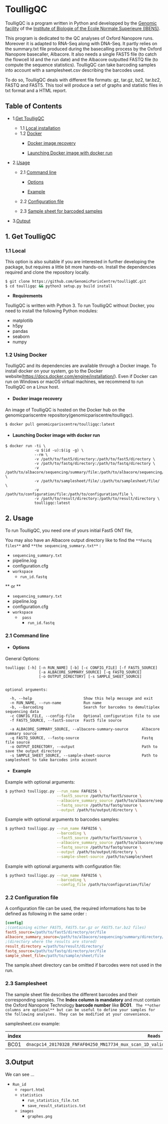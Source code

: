# ToulligQC

ToulligQC is a program written in Python and developped by the [Genomic facility](https://genomique.biologie.ens.fr/) of the [Institute of Biologie of the Ecole Normale Superieure (IBENS)](http://www.ibens.ens.fr/).

This program is dedicated to the QC analyses of Oxford Nanopore runs.
Moreover it is adapted to RNA-Seq along with DNA-Seq.
It partly relies on the summary.txt file produced during the basecalling process by the Oxford Nanopore basecaller, Albacore.
It also needs a single FAST5 file (to catch the flowcell Id and the run date) and the Albacore outputted FASTQ file (to compute the sequence statistics).
ToulligQC can take barcoding samples into account with a samplesheet.csv describing the barcodes used.

To do so, ToulligQC deals with different file formats: gz, tar.gz, bz2, tar.bz2, FASTQ and FAST5.
This tool will produce a set of graphs and statistic files in txt format and a HTML report.

## Table of Contents

* 1.[Get ToulligQC](#get-toulligqc)
  * 1.1 [Local installation](#local-installation)
  * 1.2 [Docker](#docker)
     *  [Docker image recovery](#docker-image-recovery)
     
     *  [Launching Docker image with docker run](#launching-Docker-image-with-docker-run)
     
 
* 2.[Usage](#usage)
    * 2.1 [Command line](#command-line)

      * [Options](#options)
  
      * [Example](#example)

     *  2.2 [Configuration file](#configuration-file)
  
     * 2.3 [Sample sheet for barcoded samples](#sample-sheet-for-barcoded-samples)
* 3.[Output](#output) 

<a name="get-toulligqc"></a>
## 1. Get ToulligQC 
<a name="local-installation"></a>
### 1.1 Local
This option is also suitable if you are interested in further developing the package, but requires a little bit more hands-on. Install the dependencies required and clone the repository locally.

```bash
$ git clone https://github.com/GenomicParisCentre/toulligQC.git
$ cd toulligqc && python3 setup.py build install
```

* **Requirements**

ToulligQC is written with Python 3.
To run ToulligQC without Docker, you need to install the following Python modules:

* matplotlib
* h5py
* pandas
* seaborn
* numpy

<a name="docker"></a>
### 1.2 Using Docker
ToulligQC and its dependencies are available through a Docker image. To install docker on your system, go to the Docker website(https://docs.docker.com/engine/installation/). 
Even if Docker can run on Windows or macOS virtual machines, we recommend to run ToulligQC on a Linux host. 
<a name="docker-image-recovery"></a>
* ####  Docker image recovery
An image of ToulligQC is hosted on the Docker hub on the genomicpariscentre repository(genomicpariscentre/toulligqc).

```$ docker pull genomicpariscentre/toulligqc:latest ```


<a name="launching-docker-image-with-a-shell-script"></a>
* ####  Launching Docker image with docker run

```
$ docker run -ti \
             -u $(id -u):$(ig -g) \
             --rm \  
             -v /path/to/fast5/directory:/path/to/fast5/directory \
             -v /path/to/fastq/directory:/path/to/fastq/directory \
             -v /path/to/albacore/sequencing/summary/file:/path/to/albacore/sequencing/summary/file \ 
             -v /path/to/samplesheet/file/:/path/to/samplesheet/file/ \
             -v /path/to/configuration/file:/path/to/configuration/file \
             -v /path/to/result/directory:/path/to/result/directory \
             toulligqc:latest 
```
<a name="usage"></a>
## 2. Usage
<a name="command-line"></a>

To run ToulligQC, you need one of yours initial Fast5 ONT file,
 
You may also have an Albacore output directory like to find the ``` **Fastq files** ```  and ``` **the sequencing_summary.txt** ``` : 

* ``` sequencing_summary.txt ``` 
*  pipeline.log
*  configuration.cfg
* ``` workspace ``` 
  * ```run_id.fastq```

** or **

* ``` sequencing_summary.txt ``` 
*  pipeline.log
*  configuration.cfg
* ``` workspace ``` 
  * ``` pass``` 
    * ```run_id.fastq```
 
### 2.1 Command line

<a name="options"></a>
* #### Options

General Options:
```
toulligqc [-h] [-n RUN_NAME] [-b] [-c CONFIG_FILE] [-f FAST5_SOURCE]
               [-a ALBACORE_SUMMARY_SOURCE] [-q FASTQ_SOURCE]
               [-o OUTPUT_DIRECTORY] [-s SAMPLE_SHEET_SOURCE]

               
optional arguments:

  -h, --help                       Show this help message and exit
  -n RUN_NAME, --run-name          Run name                   
  -b, --barcoding                  Search for barcodes to demultiplex sequencing data
  -c CONFIG_FILE, --config-file    Optional configuration file to use
  -f FAST5_SOURCE, --fast5-source  Fast5 file source
                       
  -a ALBACORE_SUMMARY_SOURCE, --albacore-summary-source      Albacore summary source
  -q FASTQ_SOURCE, --fastq-source                            Fastq file source                   
  -o OUTPUT_DIRECTORY, --output                              Path to save the output directory
  -s SAMPLE_SHEET_SOURCE, --sample-sheet-source              Path to samplesheet to take barcodes into account
```

 <a name="example"></a>
 * #### Example
 

Example with optional arguments:

```bash
$ python3 toulligqc.py --run_name FAF0256 \
                       --fast5_source /path/to/fast5/source \
                       --albacore_summary_source /path/to/albacore/sequencing_summary.txt \
                       --fastq_source /path/to/fastq/source \
                       --output /path/to/output/directory \
```


Example with optional arguments to barcodes samples:

```bash
$ python3 toulligqc.py --run_name FAF0256 \
                       --barcoding \
                       --fast5_source /path/to/fast5/source \
                       --albacore_summary_source /path/to/albacore/sequencing_summary.txt \
                       --fastq_source /path/to/fastq/source \
                       --output /path/to/output/directory \
                       --sample-sheet-source /path/to/sample/sheet
``` 
 
Example with optional arguments with configuration file:

```bash
$ python3 toulligqc.py --run_name FAF0256 \
                       --barcoding \
                       --config_file /path/to/configuration/file/
```


<a name="configuration-file"></a>
### 2.2 Configuration file

A configuration file can be used, the required informations has to be defined as following in the same order :

```ini
[config]
;(containing either FAST5, FAST5.tar.gz or FAST5.tar.bz2 files)
fast5_source=/path/to/fast5/directory/or/file
albacore_summary_source=/path/to/albacore/sequencing/summary/directory/or/file
;(directory where the results are stored)
result_directory =/path/to/result/directory/
fastq_source=/path/to/fastq/directory/or/file 
sample_sheet_file=/path/to/sample/sheet/file
```

The sample.sheet directory can be omitted if barcodes were not used in the run.

<a name="sample-sheet-for-barcoded-samples"></a>
### 2.3 Samplesheet
 
The sample sheet file describes the different barcodes and their corresponding samples. 
The **Index column is mandatory** and  must contain the Oxford Nanopore Technology **barcode number** like **BC01**.
``` The **other columns are optional** but can be useful to define your samples for the following analyses. They can be modified at your convenience.```

samplesheet.csv example:

index | ``` Reads ``` | 
------- | ------- 
 BC01| ```dnacpc14_20170328_FNFAF04250_MN17734_mux_scan_1D_validation_test1_45344_barcode01_template.fastq.bz2 ``` 

## 3.Output
We can see ...


*  ```Run_id``` 
   * ```report.html```
   * ```statistics```
     * ```run_statistics_file.txt```
     * ```save_result_statistics.txt```
   * ```images```
     * ```graphes.png```


